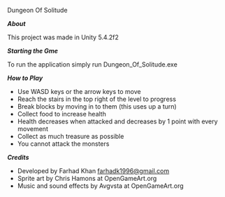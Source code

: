Dungeon Of Solitude 

***About***

This project was made in Unity 5.4.2f2

***Starting the Gme***

To run the application simply run Dungeon_Of_Solitude.exe

***How to Play***

- Use WASD keys or the arrow keys to move
- Reach the stairs in the top right of the level to progress
- Break blocks by moving in to them (this uses up a turn)
- Collect food to increase health
- Health decreases when attacked and decreases by 1 point with every movement
- Collect as much treasure as possible
- You cannot attack the monsters

***Credits***

- Developed by Farhad Khan farhadk1996@gmail.com
- Sprite art by Chris Hamons at OpenGameArt.org
- Music and sound effects by Avgvsta at OpenGameArt.org



